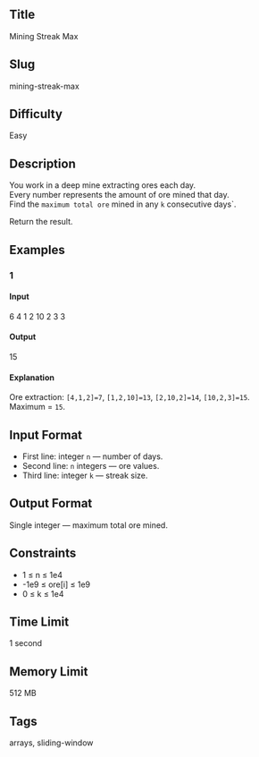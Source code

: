## Title
Mining Streak Max

## Slug
mining-streak-max

## Difficulty
Easy

## Description
You work in a deep mine extracting ores each day.  
Every number represents the amount of ore mined that day.  
Find the `maximum total ore` mined in any `k` consecutive days`.

Return the result.

## Examples

### 1
#### Input
6
4 1 2 10 2 3
3

#### Output
15

#### Explanation
Ore extraction: `[4,1,2]=7`, `[1,2,10]=13`, `[2,10,2]=14`, `[10,2,3]=15`.  
Maximum = `15`.

## Input Format
- First line: integer `n` — number of days.  
- Second line: `n` integers — ore values.  
- Third line: integer `k` — streak size.

## Output Format
Single integer — maximum total ore mined.

## Constraints
- 1 ≤ n ≤ 1e4  
- -1e9 ≤ ore[i] ≤ 1e9  
- 0 ≤ k ≤ 1e4  

## Time Limit
1 second

## Memory Limit
512 MB

## Tags
arrays, sliding-window
